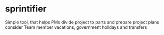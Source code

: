 # sprintifier
Simple tool, that helps PMs divide project to parts and prepare project plans consider Team member vacations, government holidays and transfers
